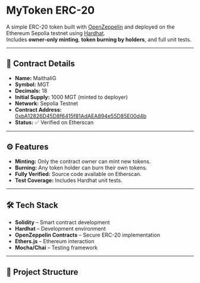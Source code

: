 # MyToken ERC-20

A simple ERC-20 token built with [OpenZeppelin](https://openzeppelin.com/contracts/) and deployed on the Ethereum Sepolia testnet using [Hardhat](https://hardhat.org/).  
Includes **owner-only minting**, **token burning by holders**, and full unit tests.

---

## 📜 Contract Details
- **Name:** MaithaliG  
- **Symbol:** MGT  
- **Decimals:** 18  
- **Initial Supply:** 1000 MGT (minted to deployer)  
- **Network:** Sepolia Testnet  
- **Contract Address:** [0xbA12826D45D8f6415f81AdAEA894e55D85E00d4b](https://sepolia.etherscan.io/address/0xbA12826D45D8f6415f81AdAEA894e55D85E00d4b#code)  
- **Status:** ✅ Verified on Etherscan

---

## ⚙️ Features
- **Minting:** Only the contract owner can mint new tokens.
- **Burning:** Any token holder can burn their own tokens.
- **Fully Verified:** Source code available on Etherscan.
- **Test Coverage:** Includes Hardhat unit tests.

---

## 🛠️ Tech Stack
- **Solidity** – Smart contract development
- **Hardhat** – Development environment
- **OpenZeppelin Contracts** – Secure ERC-20 implementation
- **Ethers.js** – Ethereum interaction
- **Mocha/Chai** – Testing framework

---

## 📂 Project Structure
